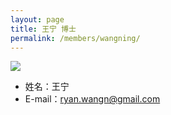 ```yaml
---
layout: page
title: 王宁 博士
permalink: /members/wangning/
---
```


<a href="{{ site.baseurl }}/members/wangning/">
<img class="member-avatar" src="{{ site.baseurl }}/images/wn-92x128.jpg">
</a>

+ 姓名：王宁
+ E-mail：ryan.wangn@gmail.com